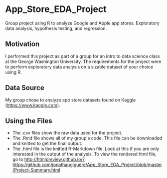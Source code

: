 # App_Store_EDA_Project
Group project using R to analyze Google and Apple app stores. Exploratory data analysis, hypothesis testing, and regression.

## Motivation
I performed this project as part of a group for an intro to data science class at the George Washington University. The requirements for the project were to perform exploratory data analysis on a sizable dataset of your choice using R.

## Data Source
My group chose to analyze app store datasets found on Kaggle (https://www.kaggle.com).

## Using the Files
* The .csv files show the raw data used for the project.
* The .Rmd file shows all of my group's code. This file can be downloaded and knitted to get the final output.
* The .html file is the knitted R-Markdown file. Look at this if you are only interested in the output of the analysis. To view the rendered html file, go to http://htmlpreview.github.io/?https://github.com/jonathangiguere/App_Store_EDA_Project/blob/master/Project-Summary.html
